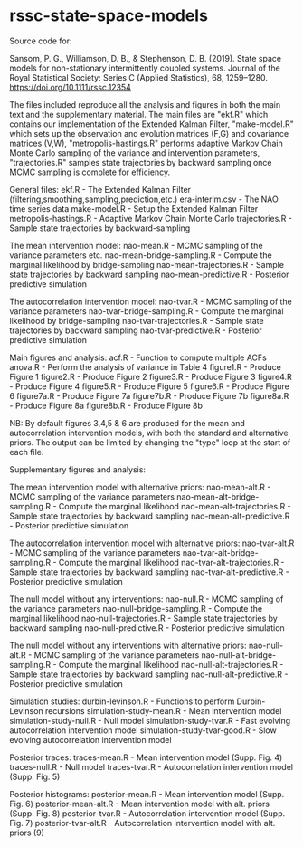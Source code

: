 # rssc-state-space-models
Source code for:

Sansom, P. G., Williamson, D. B., & Stephenson, D. B. (2019). State space models for non-stationary intermittently coupled systems. Journal of the Royal Statistical Society: Series C (Applied Statistics), 68, 1259–1280. https://doi.org/10.1111/rssc.12354


The files included reproduce all the analysis and figures in both the main text
and the supplementary material. The main files are "ekf.R" which contains our
implementation of the Extended Kalman Filter, "make-model.R" which sets up the
observation and evolution matrices (F,G) and covariance matrices (V,W), 
"metropolis-hastings.R" performs adaptive Markov Chain Monte Carlo sampling of
the variance and intervention parameters, "trajectories.R" samples state
trajectories by backward sampling once MCMC sampling is complete for efficiency.


General files:
ekf.R                 - The Extended Kalman Filter
                        (filtering,smoothing,sampling,prediction,etc.)
era-interim.csv       - The NAO time series data
make-model.R          - Setup the Extended Kalman Filter
metropolis-hastings.R - Adaptive Markov Chain Monte Carlo
trajectories.R        - Sample state trajectories by backward-sampling

The mean intervention model:
nao-mean.R                 - MCMC sampling of the variance parameters etc.
nao-mean-bridge-sampling.R - Compute the marginal likelihood by bridge-sampling
nao-mean-trajectories.R    - Sample state trajectories by backward sampling
nao-mean-predictive.R      - Posterior predictive simulation

The autocorrelation intervention model:
nao-tvar.R                 - MCMC sampling of the variance parameters
nao-tvar-bridge-sampling.R - Compute the marginal likelihood by bridge-sampling
nao-tvar-trajectories.R    - Sample state trajectories by backward sampling
nao-tvar-predictive.R      - Posterior predictive simulation

Main figures and analysis:
acf.R      - Function to compute multiple ACFs
anova.R    - Perform the analysis of variance in Table 4
figure1.R  - Produce Figure 1
figure2.R  - Produce Figure 2
figure3.R  - Produce Figure 3
figure4.R  - Produce Figure 4
figure5.R  - Produce Figure 5
figure6.R  - Produce Figure 6
figure7a.R - Produce Figure 7a
figure7b.R - Produce Figure 7b
figure8a.R - Produce Figure 8a
figure8b.R - Produce Figure 8b

NB: By default figures 3,4,5 & 6 are produced for the mean and autocorrelation
intervention models, with both the standard and alternative priors. The output
can be limited by changing the "type" loop at the start of each file.


Supplementary figures and analysis:

The mean intervention model with alternative priors:
nao-mean-alt.R                 - MCMC sampling of the variance parameters
nao-mean-alt-bridge-sampling.R - Compute the marginal likelihood
nao-mean-alt-trajectories.R    - Sample state trajectories by backward sampling
nao-mean-alt-predictive.R      - Posterior predictive simulation

The autocorrelation intervention model with alternative priors:
nao-tvar-alt.R                 - MCMC sampling of the variance parameters
nao-tvar-alt-bridge-sampling.R - Compute the marginal likelihood
nao-tvar-alt-trajectories.R    - Sample state trajectories by backward sampling
nao-tvar-alt-predictive.R      - Posterior predictive simulation

The null model without any interventions:
nao-null.R                     - MCMC sampling of the variance parameters
nao-null-bridge-sampling.R     - Compute the marginal likelihood
nao-null-trajectories.R        - Sample state trajectories by backward sampling
nao-null-predictive.R          - Posterior predictive simulation

The null model without any interventions with alternative priors:
nao-null-alt.R                 - MCMC sampling of the variance parameters
nao-null-alt-bridge-sampling.R - Compute the marginal likelihood
nao-null-alt-trajectories.R    - Sample state trajectories by backward sampling
nao-null-alt-predictive.R      - Posterior predictive simulation

Simulation studies:
durbin-levinson.R            - Functions to perform Durbin-Levinson recursions
simulation-study-mean.R      - Mean intervention model
simulation-study-null.R      - Null model
simulation-study-tvar.R      - Fast evolving autocorrelation intervention model
simulation-study-tvar-good.R - Slow evolving autocorrelation intervention model

Posterior traces:
traces-mean.R - Mean intervention model (Supp. Fig. 4)
traces-null.R - Null model
traces-tvar.R - Autocorrelation intervention model (Supp. Fig. 5)

Posterior histograms:
posterior-mean.R     - Mean intervention model (Supp. Fig. 6)
posterior-mean-alt.R - Mean intervention model with alt. priors (Supp. Fig. 8)
posterior-tvar.R     - Autocorrelation intervention model (Supp. Fig. 7)
posterior-tvar-alt.R - Autocorrelation intervention model with alt. priors (9)
